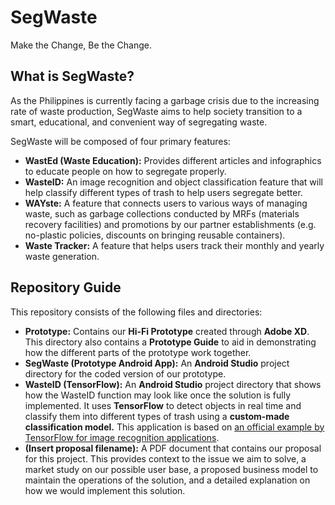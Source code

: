 # SegWaste
Make the Change, Be the Change.
 
## What is SegWaste?
As the Philippines is currently facing a garbage crisis due to the increasing rate of waste production, SegWaste aims to help society transition to a smart, educational, and convenient way of segregating waste.

SegWaste will be composed of four primary features:
- **WastEd (Waste Education):** Provides different articles and infographics to educate people on how to segregate properly.
- **WasteID:** An image recognition and object classification feature that will help classify different types of trash to help users segregate better.
- **WAYste:** A feature that connects users to various ways of managing waste, such as garbage collections conducted by MRFs (materials recovery facilities) and promotions by our partner establishments (e.g. no-plastic policies, discounts on bringing reusable containers).
- **Waste Tracker:** A feature that helps users track their monthly and yearly waste generation.

## Repository Guide
This repository consists of the following files and directories:
- **Prototype:** Contains our **Hi-Fi Prototype** created through **Adobe XD**. This directory also contains a **Prototype Guide** to aid in demonstrating how the different parts of the prototype work together.
- **SegWaste (Prototype Android App):** An **Android Studio** project directory for the coded version of our prototype.
- **WasteID (TensorFlow):** An **Android Studio** project directory that shows how the WasteID function may look like once the solution is fully implemented. It uses **TensorFlow** to detect objects in real time and classify them into different types of trash using a **custom-made classification model.** This application is based on [an official example by TensorFlow for image recognition applications](https://github.com/tensorflow/examples/tree/master/lite/codelabs/flower_classification).
- **(Insert proposal filename):** A PDF document that contains our proposal for this project. This provides context to the issue we aim to solve, a market study on our possible user base, a proposed business model to maintain the operations of the solution, and a detailed explanation on how we would implement this solution.
